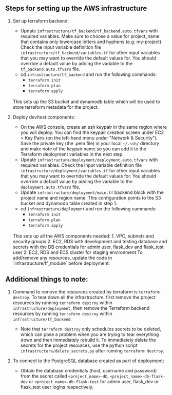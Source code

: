 ## Steps for setting up the AWS infrastructure
1. Set up terraform backend:
    - Update `infrastructure/tf_backend/tf_backend.auto.tfvars` with required variables. Make sure to choose a value for project_name that contains only lowercase letters and hyphens (e.g. my-project). Check the input variable definition file `infrastructure/tf_backend/variables.tf` for other input variables that you may want to override the default values for. You should override a default value by adding the variable to the `tf_backend.auto.tfvars` file.
	- cd `infrastructure/tf_backend` and run the following commands:
		- `terraform init`
		- `terraform plan`
		- `terraform apply`
	<br/>
   This sets up the S3 bucket and dynamodb table which will be used to store terraform metadata for the project.

2. Deploy dev/test components:
	- On the AWS console, create an ssh keypair in the same region where you will deploy. You can find the keypair creation screen under EC2 > Key Pairs (on the left-hand menu under "Network & Security"). Save the private key (the .pem file) in your local `~/.ssh/` directory and make note of the keypair name so you can add it to the Terraform deployment variables in the next step.
	- Update `infrastructure/deployment/deployment.auto.tfvars` with required variables. Check the input variable definition file `infrastructure/deployment/variables.tf` for other input variables that you may want to override the default values for. You should override a default value by adding the variable to the `deployment.auto.tfvars` file.
	- Update `infrastructure/deployment/main.tf` backend block with the project name and region name. This configuration points to the S3 bucket and dynamodb table created in step 1. 
	- cd `infrastructure/deployment` and run the following cammands:
		- `terraform init`
		- `terraform plan`
		- `terraform apply`
	<br/>
	This sets up all the AWS components needed: 
	1. VPC, subnets and security groups 
	2. EC2, RDS with development and testing database and secrets with the DB credentials for admin user, flask_dev and flask_test user
	2. EC2, RDS and ECS cluster for staging environment
	To add/remove any resources, update the code in `infrastructure/tf_module` before deployment. 


## Additional things to note:
1. Command to remove the resources created by terraform is `terraform destroy`. To tear down all the infrastructure, first remove the project resources by running `terraform destroy` within `infrastructure/deployment`, then remove the Terraform backend resources by running `terraform destroy` within `infrastructure/tf_backend`.

	- Note that `terraform destroy` only schedules secrets to be deleted, which can pose a problem when you are trying to tear everything down and then immediately rebuild it. To immediately delete the secrets for the project resources, use the python script `infrastructure/delete_secrets.py` after running `terraform destroy`.

2. To connect to the PostgreSQL database created as part of deployment:
	- Obtain the database credentials (host, username and password) from the secret called `<project_name>-db`, `<project_name>-db-flask-dev` or `<project_name>-db-flask-test` for admin user, flask_dev or flask_test user logins respectively.

 